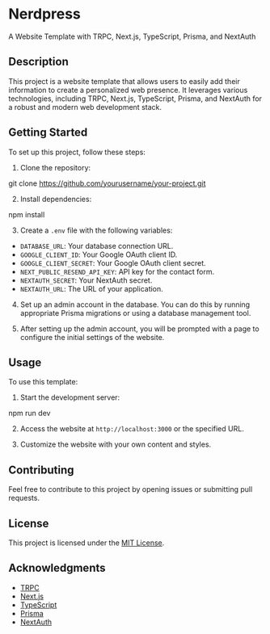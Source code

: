 # Nerdpress

A Website Template with TRPC, Next.js, TypeScript, Prisma, and NextAuth

## Description

This project is a website template that allows users to easily add their information to create a personalized web presence. It leverages various technologies, including TRPC, Next.js, TypeScript, Prisma, and NextAuth for a robust and modern web development stack.

## Getting Started

To set up this project, follow these steps:

1. Clone the repository:

git clone https://github.com/yourusername/your-project.git

2. Install dependencies:

npm install

3. Create a `.env` file with the following variables:

- `DATABASE_URL`: Your database connection URL.
- `GOOGLE_CLIENT_ID`: Your Google OAuth client ID.
- `GOOGLE_CLIENT_SECRET`: Your Google OAuth client secret.
- `NEXT_PUBLIC_RESEND_API_KEY`: API key for the contact form.
- `NEXTAUTH_SECRET`: Your NextAuth secret.
- `NEXTAUTH_URL`: The URL of your application.

4. Set up an admin account in the database. You can do this by running appropriate Prisma migrations or using a database management tool.

5. After setting up the admin account, you will be prompted with a page to configure the initial settings of the website.

## Usage

To use this template:

1. Start the development server:

npm run dev

2. Access the website at `http://localhost:3000` or the specified URL.

3. Customize the website with your own content and styles.

## Contributing

Feel free to contribute to this project by opening issues or submitting pull requests.

## License

This project is licensed under the [MIT License](LICENSE).

## Acknowledgments

- [TRPC](https://trpc.io/)
- [Next.js](https://nextjs.org/)
- [TypeScript](https://www.typescriptlang.org/)
- [Prisma](https://prisma.io/)
- [NextAuth](https://next-auth.js.org/)
